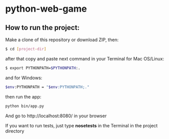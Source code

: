 # python-web-game
## How to run the project:
Make a clone of this repository or download ZIP, then:

 ```sh
$ cd [project-dir]
```
after that copy and paste next command in your Terminal
for Mac OS/Linux:
 ```sh
$ export PYTHONPATH=$PYTHONPATH:.
```
and for Windows:
 ```sh
$env:PYTHONPATH = "$env:PYTHONPATH;."
```
then run the app:
 ```sh
python bin/app.py
```

And go to http://localhost:8080/ in your browser

If you want to run tests, just type **nosetests** in the Terminal in the project directory
